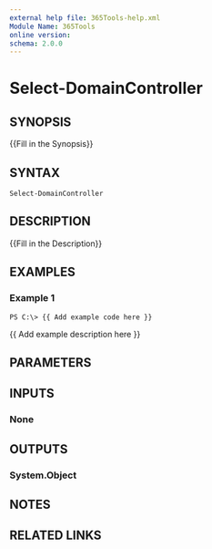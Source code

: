 ```yaml
---
external help file: 365Tools-help.xml
Module Name: 365Tools
online version: 
schema: 2.0.0
---
```


# Select-DomainController

## SYNOPSIS
{{Fill in the Synopsis}}

## SYNTAX

```
Select-DomainController
```

## DESCRIPTION
{{Fill in the Description}}

## EXAMPLES

### Example 1
```
PS C:\> {{ Add example code here }}
```

{{ Add example description here }}

## PARAMETERS

## INPUTS

### None


## OUTPUTS

### System.Object

## NOTES

## RELATED LINKS

